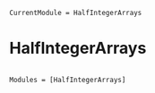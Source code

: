 ```@meta
CurrentModule = HalfIntegerArrays
```

# HalfIntegerArrays

```@index
```

```@autodocs
Modules = [HalfIntegerArrays]
```
